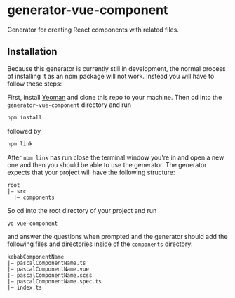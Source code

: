 # generator-vue-component
Generator for creating React components with related files.

## Installation

Because this generator is currently still in development, the normal process of installing it as an npm package will not work. Instead you will have to follow these steps:

First, install [Yeoman](http://yeoman.io) and clone this repo to your machine. Then cd into the `generator-vue-component` directory and run
```bash
npm install
```
followed by
```bash
npm link
```

After `npm link` has run close the terminal window you're in and open a new one and then you should be able to use the generator. The generator expects that your project will have the following structure:

```
root
|— src
  |— components
```
So cd into the root directory of your project and run

```bash
yo vue-component
```
and answer the questions when prompted and the generator should add the following files and directories inside of the `components` directory:
```
kebabComponentName
|— pascalComponentName.ts
|— pascalComponentName.vue
|— pascalComponentName.scss
|— pascalComponentName.spec.ts
|— index.ts
```
